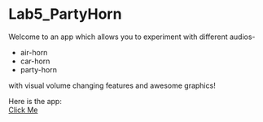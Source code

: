 # Lab5_PartyHorn

Welcome to an app which allows you to experiment with different audios- 
- air-horn
- car-horn
- party-horn

with visual volume changing features and awesome graphics!

Here is the app:  
[Click Me](https://ynshah3.github.io/Lab5_PartyHorn/)
